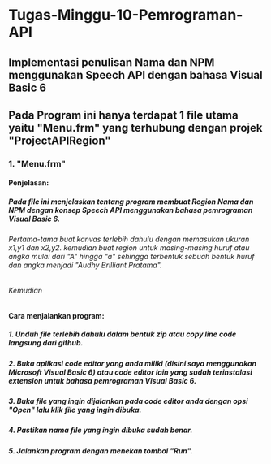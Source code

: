 # Tugas-Minggu-10-Pemrograman-API
## Implementasi penulisan Nama dan NPM menggunakan Speech API dengan bahasa Visual Basic 6

## Pada Program ini hanya terdapat 1 file utama yaitu "Menu.frm" yang terhubung dengan projek "ProjectAPIRegion"

### 1. "Menu.frm"
#### Penjelasan:

##### Pada file ini menjelaskan tentang program membuat Region Nama dan NPM dengan konsep Speech API menggunakan bahasa pemrograman Visual Basic 6.

###### Pertama-tama buat kanvas terlebih dahulu dengan memasukan ukuran x1,y1 dan x2,y2. kemudian buat region untuk masing-masing huruf atau angka mulai dari "A" hingga "a" sehingga terbentuk sebuah bentuk huruf dan angka menjadi "Audhy Brilliant Pratama".

###### Kemudian 

#### Cara menjalankan program:

##### 1. Unduh file terlebih dahulu dalam bentuk zip atau copy line code langsung dari github.
##### 2. Buka aplikasi code editor yang anda miliki (disini saya menggunakan Microsoft Visual Basic 6) atau code editor lain yang sudah terinstalasi extension untuk bahasa pemrograman Visual Basic 6.
##### 3. Buka file yang ingin dijalankan pada code editor anda dengan opsi "Open" lalu klik file yang ingin dibuka.
##### 4. Pastikan nama file yang ingin dibuka sudah benar.
##### 5. Jalankan program dengan menekan tombol "Run".
